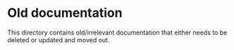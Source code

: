 # Old documentation

This directory contains old/irrelevant documentation that either needs to be deleted or updated and moved out.
